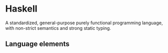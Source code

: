 # Haskell
A standardized, general-purpose purely functional programming language, with non-strict semantics and strong static typing.
## Language elements
